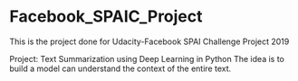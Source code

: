 # Facebook_SPAIC_Project
This is the project done for Udacity-Facebook SPAI Challenge Project 2019

Project: Text Summarization using Deep Learning in Python
The idea is to build a model can understand the context of the entire text.

